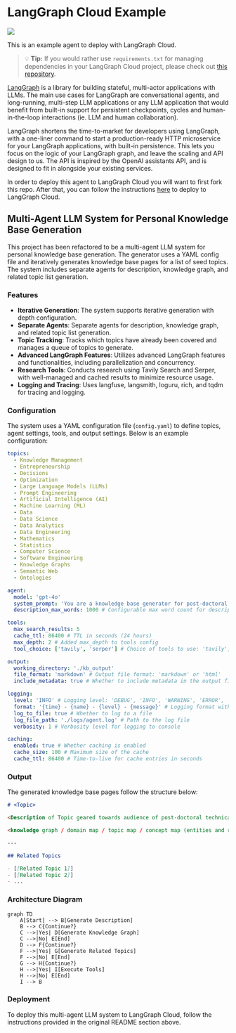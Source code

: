 # LangGraph Cloud Example

![](static/agent_ui.png)

This is an example agent to deploy with LangGraph Cloud.

> 💡 **Tip:** If you would rather use `requirements.txt` for managing dependencies in your LangGraph Cloud project, please check out [this repository](https://github.com/langchain-ai/langgraph-example).

[LangGraph](https://github.com/langchain-ai/langgraph) is a library for building stateful, multi-actor applications with LLMs. The main use cases for LangGraph are conversational agents, and long-running, multi-step LLM applications or any LLM application that would benefit from built-in support for persistent checkpoints, cycles and human-in-the-loop interactions (ie. LLM and human collaboration).

LangGraph shortens the time-to-market for developers using LangGraph, with a one-liner command to start a production-ready HTTP microservice for your LangGraph applications, with built-in persistence. This lets you focus on the logic of your LangGraph graph, and leave the scaling and API design to us. The API is inspired by the OpenAI assistants API, and is designed to fit in alongside your existing services.

In order to deploy this agent to LangGraph Cloud you will want to first fork this repo. After that, you can follow the instructions [here](https://langchain-ai.github.io/langgraph/cloud/) to deploy to LangGraph Cloud.

## Multi-Agent LLM System for Personal Knowledge Base Generation

This project has been refactored to be a multi-agent LLM system for personal knowledge base generation. The generator uses a YAML config file and iteratively generates knowledge base pages for a list of seed topics. The system includes separate agents for description, knowledge graph, and related topic list generation.

### Features

- **Iterative Generation**: The system supports iterative generation with depth configuration.
- **Separate Agents**: Separate agents for description, knowledge graph, and related topic list generation.
- **Topic Tracking**: Tracks which topics have already been covered and manages a queue of topics to generate.
- **Advanced LangGraph Features**: Utilizes advanced LangGraph features and functionalities, including parallelization and concurrency.
- **Research Tools**: Conducts research using Tavily Search and Serper, with well-managed and cached results to minimize resource usage.
- **Logging and Tracing**: Uses langfuse, langsmith, loguru, rich, and tqdm for tracing and logging.

### Configuration

The system uses a YAML configuration file (`config.yaml`) to define topics, agent settings, tools, and output settings. Below is an example configuration:

```yaml
topics:
  - Knowledge Management
  - Entrepreneurship
  - Decisions
  - Optimization
  - Large Language Models (LLMs)
  - Prompt Engineering
  - Artificial Intelligence (AI)
  - Machine Learning (ML)
  - Data
  - Data Science
  - Data Analytics
  - Data Engineering
  - Mathematics
  - Statistics
  - Computer Science
  - Software Engineering
  - Knowledge Graphs
  - Semantic Web
  - Ontologies

agent:
  model: 'gpt-4o'
  system_prompt: 'You are a knowledge base generator for post-doctoral researchers.'
  description_max_words: 1000 # Configurable max word count for description

tools:
  max_search_results: 5
  cache_ttl: 86400 # TTL in seconds (24 hours)
  max_depth: 2 # Added max_depth to tools config
  tool_choice: ['tavily', 'serper'] # Choice of tools to use: 'tavily', 'serper', or both

output:
  working_directory: './kb_output'
  file_format: 'markdown' # Output file format: 'markdown' or 'html'
  include_metadata: true # Whether to include metadata in the output files

logging:
  level: 'INFO' # Logging level: 'DEBUG', 'INFO', 'WARNING', 'ERROR', 'CRITICAL'
  format: '{time} - {name} - {level} - {message}' # Logging format with loguru variables
  log_to_file: true # Whether to log to a file
  log_file_path: './logs/agent.log' # Path to the log file
  verbosity: 1 # Verbosity level for logging to console

caching:
  enabled: true # Whether caching is enabled
  cache_size: 100 # Maximum size of the cache
  cache_ttl: 86400 # Time-to-live for cache entries in seconds
```

### Output

The generated knowledge base pages follow the structure below:

```md
# <Topic>

<Description of Topic geared towards audience of post-doctoral technical scholars around 1000 words>

<knowledge graph / domain map / topic map / concept map (entities and relationships / nodes + labelled arcs ) of the topic and related entities using advanced, well-styled mermaid.js markdown (.md) syntax>

---

## Related Topics

- [[Related Topic 1]]
- [[Related Topic 2]]
- ...
```

### Architecture Diagram

```mermaid
graph TD
    A[Start] --> B[Generate Description]
    B --> C{Continue?}
    C -->|Yes| D[Generate Knowledge Graph]
    C -->|No| E[End]
    D --> F{Continue?}
    F -->|Yes| G[Generate Related Topics]
    F -->|No| E[End]
    G --> H{Continue?}
    H -->|Yes| I[Execute Tools]
    H -->|No| E[End]
    I --> B
```

### Deployment

To deploy this multi-agent LLM system to LangGraph Cloud, follow the instructions provided in the original README section above.
